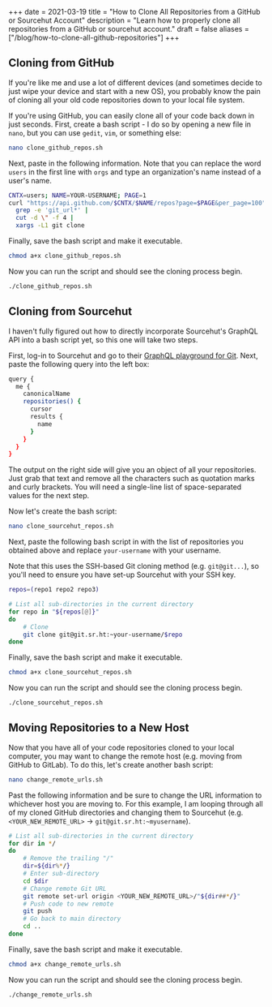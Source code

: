 +++
date = 2021-03-19
title = "How to Clone All Repositories from a GitHub or Sourcehut Account"
description = "Learn how to properly clone all repositories from a GitHub or sourcehut account."
draft = false
aliases = ["/blog/how-to-clone-all-github-repositories"]
+++

## Cloning from GitHub

If you're like me and use a lot of different devices (and sometimes decide to
just wipe your device and start with a new OS), you probably know the pain of
cloning all your old code repositories down to your local file system.

If you're using GitHub, you can easily clone all of your code back down in just
seconds. First, create a bash script - I do so by opening a new file in `nano`,
but you can use `gedit`, `vim`, or something else:

```sh
nano clone_github_repos.sh
```

Next, paste in the following information. Note that you can replace the word
`users` in the first line with `orgs` and type an organization's name instead of
a user's name.

```sh
CNTX=users; NAME=YOUR-USERNAME; PAGE=1
curl "https://api.github.com/$CNTX/$NAME/repos?page=$PAGE&per_page=100" |
  grep -e 'git_url*' |
  cut -d \" -f 4 |
  xargs -L1 git clone
```

Finally, save the bash script and make it executable.

```sh
chmod a+x clone_github_repos.sh
```

Now you can run the script and should see the cloning process begin.

```sh
./clone_github_repos.sh
```

## Cloning from Sourcehut

I haven't fully figured out how to directly incorporate Sourcehut's GraphQL API
into a bash script yet, so this one will take two steps.

First, log-in to Sourcehut and go to their
[GraphQL playground for Git](https://git.sr.ht/graphql). Next, paste the
following query into the left box:

```sh
query {
  me {
    canonicalName
    repositories() {
      cursor
      results {
        name
      }
    }
  }
}
```

The output on the right side will give you an object of all your repositories.
Just grab that text and remove all the characters such as quotation marks and
curly brackets. You will need a single-line list of space-separated values for
the next step.

Now let's create the bash script:

```sh
nano clone_sourcehut_repos.sh
```

Next, paste the following bash script in with the list of repositories you
obtained above and replace `your-username` with your username.

Note that this uses the SSH-based Git cloning method (e.g. `git@git...`), so
you'll need to ensure you have set-up Sourcehut with your SSH key.

```sh
repos=(repo1 repo2 repo3)

# List all sub-directories in the current directory
for repo in "${repos[@]}"
do
    # Clone
    git clone git@git.sr.ht:~your-username/$repo
done
```

Finally, save the bash script and make it executable.

```sh
chmod a+x clone_sourcehut_repos.sh
```

Now you can run the script and should see the cloning process begin.

```sh
./clone_sourcehut_repos.sh
```

## Moving Repositories to a New Host

Now that you have all of your code repositories cloned to your local computer,
you may want to change the remote host (e.g. moving from GitHub to GitLab). To
do this, let's create another bash script:

```sh
nano change_remote_urls.sh
```

Past the following information and be sure to change the URL information to
whichever host you are moving to. For this example, I am looping through all of
my cloned GitHub directories and changing them to Sourcehut (e.g.
`<YOUR_NEW_REMOTE_URL>` -\> `git@git.sr.ht:~myusername`).

```sh
# List all sub-directories in the current directory
for dir in */
do
    # Remove the trailing "/"
    dir=${dir%*/}
    # Enter sub-directory
    cd $dir
    # Change remote Git URL
    git remote set-url origin <YOUR_NEW_REMOTE_URL>/"${dir##*/}"
    # Push code to new remote
    git push
    # Go back to main directory
    cd ..
done
```

Finally, save the bash script and make it executable.

```sh
chmod a+x change_remote_urls.sh
```

Now you can run the script and should see the cloning process begin.

```sh
./change_remote_urls.sh
```
